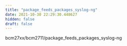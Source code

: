 ```yaml
---
title: "package_feeds_packages_syslog-ng"
date: 2021-10-30 22:29:30.448627
hidden: false
draft: false
---
```


bcm27xx/bcm2711/package_feeds_packages_syslog-ng

